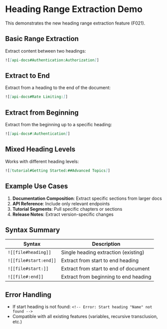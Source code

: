 # Heading Range Extraction Demo

This demonstrates the new heading range extraction feature (F021).

## Basic Range Extraction

Extract content between two headings:
```markdown
![[api-docs#Authentication:Authorization]]
```

## Extract to End

Extract from a heading to the end of the document:
```markdown
![[api-docs#Rate Limiting:]]
```

## Extract from Beginning

Extract from the beginning up to a specific heading:
```markdown
![[api-docs#:Authentication]]
```

## Mixed Heading Levels

Works with different heading levels:
```markdown
![[tutorial#Getting Started:##Advanced Topics]]
```

## Example Use Cases

1. **Documentation Composition**: Extract specific sections from larger docs
2. **API Reference**: Include only relevant endpoints
3. **Tutorial Segments**: Pull specific chapters or sections
4. **Release Notes**: Extract version-specific changes

## Syntax Summary

| Syntax | Description |
|--------|-------------|
| `![[file#heading]]` | Single heading extraction (existing) |
| `![[file#start:end]]` | Extract from start to end heading |
| `![[file#start:]]` | Extract from start to end of document |
| `![[file#:end]]` | Extract from beginning to end heading |

## Error Handling

- If start heading is not found: `<!-- Error: Start heading "Name" not found -->`
- Compatible with all existing features (variables, recursive transclusion, etc.)